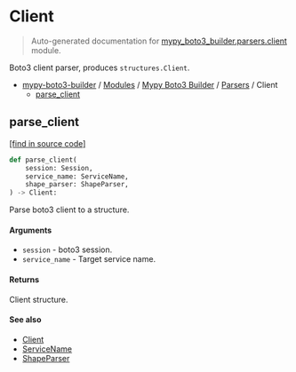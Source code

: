 # Client

> Auto-generated documentation for [mypy_boto3_builder.parsers.client](https://github.com/youtype/mypy_boto3_builder/blob/main/mypy_boto3_builder/parsers/client.py) module.

Boto3 client parser, produces `structures.Client`.

- [mypy-boto3-builder](../../README.md#mypy_boto3_builder) / [Modules](../../MODULES.md#mypy-boto3-builder-modules) / [Mypy Boto3 Builder](../index.md#mypy-boto3-builder) / [Parsers](index.md#parsers) / Client
    - [parse_client](#parse_client)

## parse_client

[[find in source code]](https://github.com/youtype/mypy_boto3_builder/blob/main/mypy_boto3_builder/parsers/client.py#L23)

```python
def parse_client(
    session: Session,
    service_name: ServiceName,
    shape_parser: ShapeParser,
) -> Client:
```

Parse boto3 client to a structure.

#### Arguments

- `session` - boto3 session.
- `service_name` - Target service name.

#### Returns

Client structure.

#### See also

- [Client](../structures/client.md#client)
- [ServiceName](../service_name.md#servicename)
- [ShapeParser](shape_parser.md#shapeparser)
